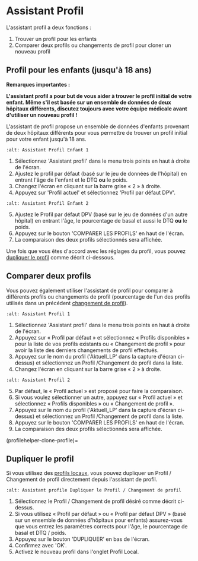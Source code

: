 # Assistant Profil

L'assistant profil a deux fonctions :

1. Trouver un profil pour les enfants
2. Comparer deux profils ou changements de profil pour cloner un nouveau profil

## Profil pour les enfants (jusqu'à 18 ans)

**Remarques importantes :**

**L'assistant profil a pour but de vous aider à trouver le profil initial de votre enfant. Même s'il est basée sur un ensemble de données de deux hôpitaux différents, discutez toujours avec votre équipe médicale avant d'utiliser un nouveau profil !**

L'assistant de profil propose un ensemble de données d'enfants provenant de deux hôpitaux différents pour vous permettre de trouver un profil initial pour votre enfant jusqu'à 18 ans.

```{image} ../images/ProfileHelperKids1.png
:alt: Assistant Profil Enfant 1
```

1. Sélectionnez 'Assistant profil' dans le menu trois points en haut à droite de l'écran.
2. Ajustez le profil par défaut (basé sur le jeu de données de l'hôpital) en entrant l'âge de l'enfant et le DTQ **ou** le poids.
3. Changez l'écran en cliquant sur la barre grise « 2 » à droite.
4. Appuyez sur 'Profil actuel' et sélectionnez 'Profil par défaut DPV'.

```{image} ../images/ProfileHelperKids2.png
:alt: Assistant Profil Enfant 2
```

5. Ajustez le Profil par défaut DPV (basé sur le jeu de données d'un autre hôpital) en entrant l'âge, le pourcentage de basal et aussi le DTQ **ou** le poids.
6. Appuyez sur le bouton 'COMPARER LES PROFILS' en haut de l'écran.
7. La comparaison des deux profils sélectionnés sera affichée.

Une fois que vous êtes d'accord avec les réglages du profil, vous pouvez [dupliquer le profil](profilehelper-clone-profile) comme décrit ci-dessous.

## Comparer deux profils

Vous pouvez également utiliser l'assistant de profil pour comparer à différents profils ou changements de profil (pourcentage de l'un des profils utilisés dans un précédent [changement de profil](../Usage/Profiles.md)).

```{image} ../images/ProfileHelper1.png
:alt: Assistant Profil 1
```

1. Sélectionnez 'Assistant profil' dans le menu trois points en haut à droite de l'écran.
2. Appuyez sur « Profil par défaut » et sélectionnez « Profils disponibles » pour la liste de vos profils existants ou « Changement de profil » pour avoir la liste des derniers changements de profil effectués.
3. Appuyez sur le nom du profil ('Aktuell_LP' dans la capture d'écran ci-dessus) et sélectionnez un Profil /Changement de profil dans la liste.
4. Changez l'écran en cliquant sur la barre grise « 2 » à droite.

```{image} ../images/ProfileHelper2.png
:alt: Assistant Profil 2
```

5. Par défaut, le « Profil actuel » est proposé pour faire la comparaison.
6. Si vous voulez sélectionner un autre, appuyez sur « Profil actuel » et sélectionnez « Profils disponibles » ou « Changement de profil ».
7. Appuyez sur le nom du profil ('Aktuell_LP' dans la capture d'écran ci-dessus) et sélectionnez un Profil /Changement de profil dans la liste.
8. Appuyez sur le bouton 'COMPARER LES PROFILS' en haut de l'écran.
9. La comparaison des deux profils sélectionnés sera affichée.

(profilehelper-clone-profile)=
## Dupliquer le profil

Si vous utilisez des [profils locaux](Config-Builder-local-profile), vous pouvez dupliquer un Profil / Changement de profil directement depuis l'assistant de profil.

```{image} ../images/ProfileHelperClone.png
:alt: Assistant profile Dupliquer le Profil / Changement de profil
```

1. Sélectionnez le Profil / Changement de profil désiré comme décrit ci-dessus.
2. Si vous utilisez « Profil par défaut » ou « Profil par défaut DPV » (basé sur un ensemble de données d'hôpitaux pour enfants) assurez-vous que vous entrez les paramètres corrects pour l'âge, le pourcentage de basal et DTQ / poids.
3. Appuyez sur le bouton 'DUPLIQUER' en bas de l'écran.
4. Confirmez avec 'OK'.
5. Activez le nouveau profil dans l'onglet Profil Local.
